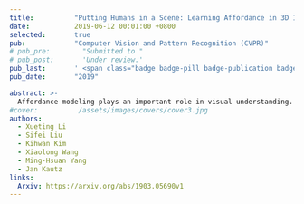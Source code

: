 ```yaml
---
title:          "Putting Humans in a Scene: Learning Affordance in 3D Indoor Environments"
date:           2019-06-12 00:01:00 +0800
selected:       true
pub:            "Computer Vision and Pattern Recognition (CVPR)"
# pub_pre:        "Submitted to "
# pub_post:       'Under review.'
pub_last:       ' <span class="badge badge-pill badge-publication badge-success">Spotlight</span>'
pub_date:       "2019"

abstract: >-
  Affordance modeling plays an important role in visual understanding. In this paper, we aim to predict affordances of 3D indoor scenes, specifically what human poses are afforded by a given indoor environment, such as sitting on a chair or standing on the floor. In order to predict valid affordances and learn possible 3D human poses in indoor scenes, we need to understand the semantic and geometric structure of a scene as well as its potential interactions with a human. To learn such a model, a large-scale dataset of 3D indoor affordances is required. In this work, we build a fully automatic 3D pose synthesizer that fuses semantic knowledge from a large number of 2D poses extracted from TV shows as well as 3D geometric knowledge from voxel representations of indoor scenes. With the data created by the synthesizer, we introduce a 3D pose generative model to predict semantically plausible and physically feasible human poses within a given scene (provided as a single RGB, RGB-D, or depth image). We demonstrate that our human affordance prediction method consistently outperforms existing state-of-the-art methods.
#cover:          /assets/images/covers/cover3.jpg
authors:
  - Xueting Li
  - Sifei Liu
  - Kihwan Kim
  - Xiaolong Wang
  - Ming-Hsuan Yang
  - Jan Kautz
links:
  Arxiv: https://arxiv.org/abs/1903.05690v1
---
```

